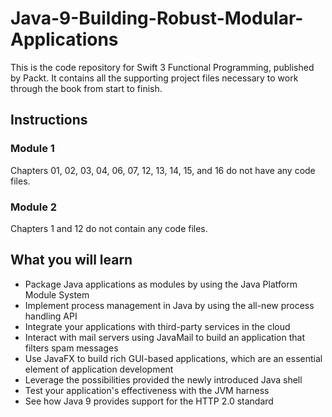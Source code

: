 # Java-9-Building-Robust-Modular-Applications
This is the code repository for Swift 3 Functional Programming, published by Packt. It contains all the supporting project files necessary to work through the book from start to finish.
## Instructions
### Module 1
Chapters 01, 02, 03, 04, 06, 07, 12, 13, 14, 15, and 16 do not have any code files.
### Module 2
Chapters 1 and 12 do not contain any code files.
## What you will learn
* Package Java applications as modules by using the Java Platform Module System
* Implement process management in Java by using the all-new process handling API
* Integrate your applications with third-party services in the cloud
* Interact with mail servers using JavaMail to build an application that filters spam messages
* Use JavaFX to build rich GUI-based applications, which are an essential element of application development
* Leverage the possibilities provided the newly introduced Java shell
* Test your application's effectiveness with the JVM harness
* See how Java 9 provides support for the HTTP 2.0 standard
